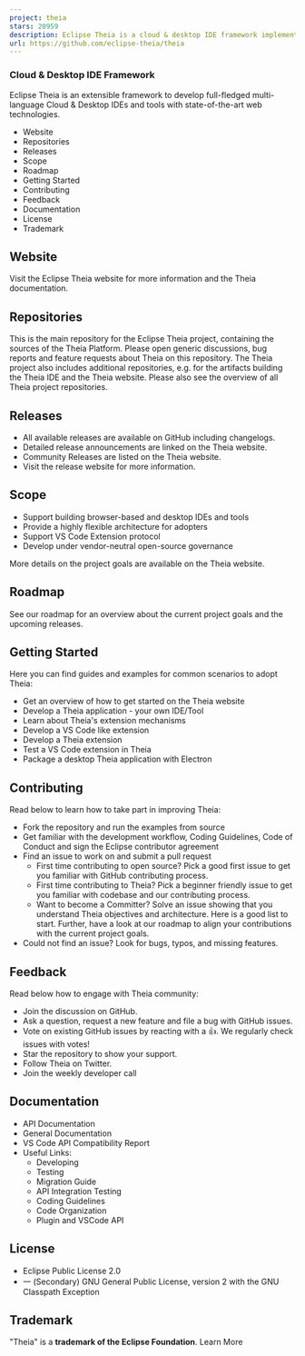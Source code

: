```yaml
---
project: theia
stars: 20959
description: Eclipse Theia is a cloud & desktop IDE framework implemented in TypeScript.
url: https://github.com/eclipse-theia/theia
---
```


  

  

### Cloud & Desktop IDE Framework

Eclipse Theia is an extensible framework to develop full-fledged multi-language Cloud & Desktop IDEs and tools with state-of-the-art web technologies.

-   Website
-   Repositories
-   Releases
-   Scope
-   Roadmap
-   Getting Started
-   Contributing
-   Feedback
-   Documentation
-   License
-   Trademark

Website
-------

Visit the Eclipse Theia website for more information and the Theia documentation.

Repositories
------------

This is the main repository for the Eclipse Theia project, containing the sources of the Theia Platform. Please open generic discussions, bug reports and feature requests about Theia on this repository. The Theia project also includes additional repositories, e.g. for the artifacts building the Theia IDE and the Theia website. Please also see the overview of all Theia project repositories.

Releases
--------

-   All available releases are available on GitHub including changelogs.
-   Detailed release announcements are linked on the Theia website.
-   Community Releases are listed on the Theia website.
-   Visit the release website for more information.

Scope
-----

-   Support building browser-based and desktop IDEs and tools
-   Provide a highly flexible architecture for adopters
-   Support VS Code Extension protocol
-   Develop under vendor-neutral open-source governance

More details on the project goals are available on the Theia website.

Roadmap
-------

See our roadmap for an overview about the current project goals and the upcoming releases.

Getting Started
---------------

Here you can find guides and examples for common scenarios to adopt Theia:

-   Get an overview of how to get started on the Theia website
-   Develop a Theia application - your own IDE/Tool
-   Learn about Theia's extension mechanisms
-   Develop a VS Code like extension
-   Develop a Theia extension
-   Test a VS Code extension in Theia
-   Package a desktop Theia application with Electron

Contributing
------------

Read below to learn how to take part in improving Theia:

-   Fork the repository and run the examples from source
-   Get familiar with the development workflow, Coding Guidelines, Code of Conduct and sign the Eclipse contributor agreement
-   Find an issue to work on and submit a pull request
    -   First time contributing to open source? Pick a good first issue to get you familiar with GitHub contributing process.
    -   First time contributing to Theia? Pick a beginner friendly issue to get you familiar with codebase and our contributing process.
    -   Want to become a Committer? Solve an issue showing that you understand Theia objectives and architecture. Here is a good list to start. Further, have a look at our roadmap to align your contributions with the current project goals.
-   Could not find an issue? Look for bugs, typos, and missing features.

Feedback
--------

Read below how to engage with Theia community:

-   Join the discussion on GitHub.
-   Ask a question, request a new feature and file a bug with GitHub issues.
-   Vote on existing GitHub issues by reacting with a 👍. We regularly check issues with votes!
-   Star the repository to show your support.
-   Follow Theia on Twitter.
-   Join the weekly developer call

Documentation
-------------

-   API Documentation
-   General Documentation
-   VS Code API Compatibility Report
-   Useful Links:
    -   Developing
    -   Testing
    -   Migration Guide
    -   API Integration Testing
    -   Coding Guidelines
    -   Code Organization
    -   Plugin and VSCode API

License
-------

-   Eclipse Public License 2.0
-   一 (Secondary) GNU General Public License, version 2 with the GNU Classpath Exception

Trademark
---------

"Theia" is a **trademark of the Eclipse Foundation**. Learn More
